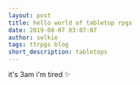 ```yaml
---
layout: post
title: hello world of tabletop rpgs
date: 2019-08-07 03:07:07
author: selkie
tags: ttrpgs blog
short_description: tabletops
---
```

it's 3am i'm tired
:sparkles:
